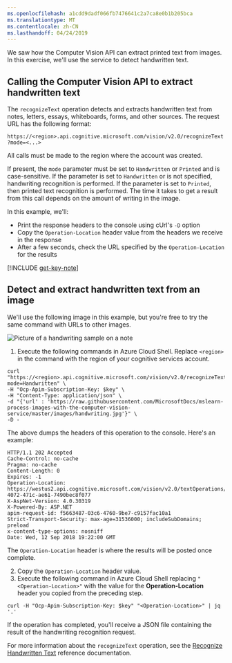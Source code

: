 ```yaml
---
ms.openlocfilehash: a1cdd9dadf066fb7476641c2a7ca8e0b1b205bca
ms.translationtype: MT
ms.contentlocale: zh-CN
ms.lasthandoff: 04/24/2019
---
```

We saw how the Computer Vision API can extract printed text from images. In this exercise, we'll use the service to detect handwritten text.

## <a name="calling-the-computer-vision-api-to-extract-handwritten-text"></a>Calling the Computer Vision API to extract handwritten text

The `recognizeText` operation detects and extracts handwritten text from notes, letters, essays, whiteboards, forms, and other sources. The request URL has the following format:

`https://<region>.api.cognitive.microsoft.com/vision/v2.0/recognizeText?mode=<...>`

All calls must be made to the region where the account was created.

If present, the `mode` parameter must be set to `Handwritten` or `Printed` and is case-sensitive. If the parameter is set to `Handwritten` or is not specified, handwriting recognition is performed. If the parameter is set to `Printed`, then printed text recognition is performed. The time it takes to get a result from this call depends on the amount of writing in the image.

In this example, we'll:

- Print the response headers to the console using cUrl's `-D` option
- Copy the `Operation-Location` header value from the headers we receive in the response
- After a few seconds, check the URL specified by the `Operation-Location` for the results

[!INCLUDE [get-key-note](./get-key.md)]

## <a name="detect-and-extract-handwritten-text-from-an-image"></a>Detect and extract handwritten text from an image

We'll use the following image in this example, but you're free to try the same command with URLs to other images.

![Picture of a handwriting sample on a note](../media/6-handwriting.jpg)

1. Execute the following commands in Azure Cloud Shell. Replace `<region>` in the command with the region of your cognitive services account.

```azurecli
curl "https://<region>.api.cognitive.microsoft.com/vision/v2.0/recognizeText?mode=Handwritten" \
-H "Ocp-Apim-Subscription-Key: $key" \
-H "Content-Type: application/json" \
-d "{'url' : 'https://raw.githubusercontent.com/MicrosoftDocs/mslearn-process-images-with-the-computer-vision-service/master/images/handwriting.jpg'}" \
-D - 
```

The above dumps the headers of this operation to the console. Here's an example:

```azurecli
HTTP/1.1 202 Accepted
Cache-Control: no-cache
Pragma: no-cache
Content-Length: 0
Expires: -1
Operation-Location: https://westus2.api.cognitive.microsoft.com/vision/v2.0/textOperations/d0e9b397-4072-471c-ae61-7490bec8f077
X-AspNet-Version: 4.0.30319
X-Powered-By: ASP.NET
apim-request-id: f5663487-03c6-4760-9be7-c9157fac10a1
Strict-Transport-Security: max-age=31536000; includeSubDomains; preload
x-content-type-options: nosniff
Date: Wed, 12 Sep 2018 19:22:00 GMT
```

The `Operation-Location` header is where the results will be posted once complete.

2. Copy the `Operation-Location` header value.
1. Execute the following command in Azure Cloud Shell replacing `"<Operation-Location>"` with the value for the **Operation-Location** header you copied from the preceding step.

```azurecli
curl -H "Ocp-Apim-Subscription-Key: $key" "<Operation-Location>" | jq '.'
```

If the operation has completed, you'll receive a JSON file containing the result of the handwriting recognition request.

For more information about the `recognizeText` operation, see the [Recognize Handwritten Text](https://westus.dev.cognitive.microsoft.com/docs/services/5adf991815e1060e6355ad44/operations/587f2c6a154055056008f200) reference documentation.